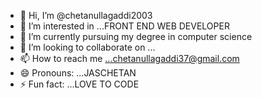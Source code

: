 - 👋 Hi, I’m @chetanullagaddi2003
- 👀 I’m interested in ...FRONT END WEB DEVELOPER
- 🌱 I’m currently pursuing my degree in computer science
- 💞️ I’m looking to collaborate on ...
- 📫 How to reach me ...chetanullagaddi37@gmail.com
- 😄 Pronouns: ...JASCHETAN
- ⚡ Fun fact: ...LOVE TO CODE

<!---
chetanullagaddi2003/chetanullagaddi2003 is a ✨ special ✨ repository because its `README.md` (this file) appears on your GitHub profile.
You can click the Preview link to take a look at your changes.
--->
